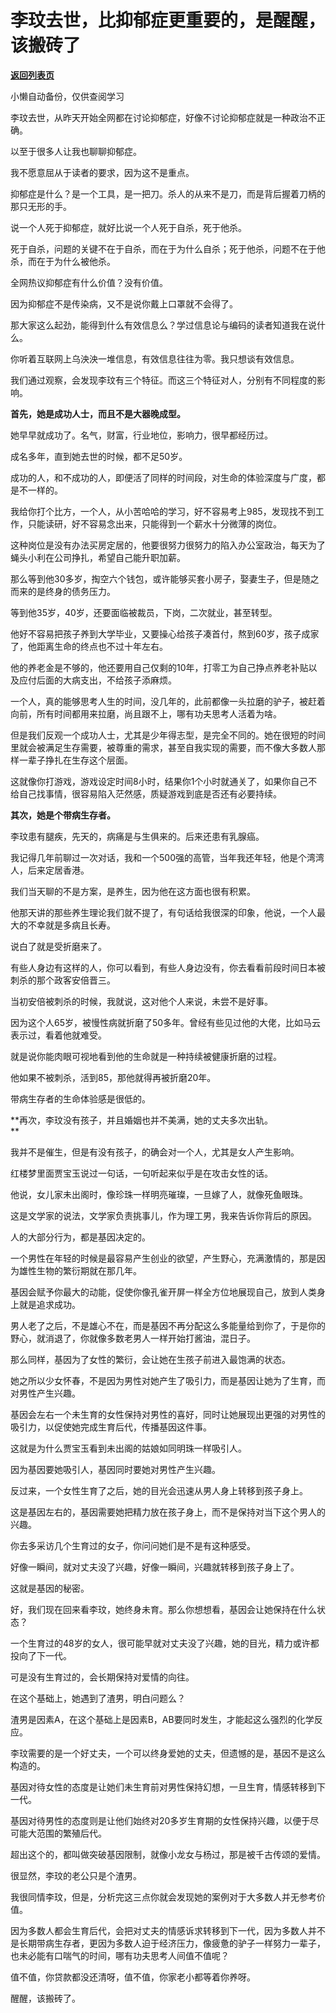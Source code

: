 # 李玟去世，比抑郁症更重要的，是醒醒，该搬砖了

[**返回列表页**](/gzh/记忆承载3)

小懒自动备份，仅供查阅学习

李玟去世，从昨天开始全网都在讨论抑郁症，好像不讨论抑郁症就是一种政治不正确。

以至于很多人让我也聊聊抑郁症。

我不愿意屈从于读者的要求，因为这不是重点。  

抑郁症是什么？是一个工具，是一把刀。杀人的从来不是刀，而是背后握着刀柄的那只无形的手。

说一个人死于抑郁症，就好比说一个人死于自杀，死于他杀。  

死于自杀，问题的关键不在于自杀，而在于为什么自杀；死于他杀，问题不在于他杀，而在于为什么被他杀。

全网热议抑郁症有什么价值？没有价值。  

因为抑郁症不是传染病，又不是说你戴上口罩就不会得了。

那大家这么起劲，能得到什么有效信息么？学过信息论与编码的读者知道我在说什么。  

你听着互联网上乌泱泱一堆信息，有效信息往往为零。我只想谈有效信息。

我们通过观察，会发现李玟有三个特征。而这三个特征对人，分别有不同程度的影响。

 **首先，她是成功人士，而且不是大器晚成型。**

她早早就成功了。名气，财富，行业地位，影响力，很早都经历过。  

成名多年，直到她去世的时候，都不足50岁。  

成功的人，和不成功的人，即便活了同样的时间段，对生命的体验深度与广度，都是不一样的。  

我给你打个比方，一个人，从小苦哈哈的学习，好不容易考上985，发现找不到工作，只能读研，好不容易念出来，只能得到一个薪水十分微薄的岗位。  

这种岗位是没有办法买房定居的，他要很努力很努力的陷入办公室政治，每天为了蝇头小利在公司挣扎，希望自己能升职加薪。  

那么等到他30多岁，掏空六个钱包，或许能够买套小房子，娶妻生子，但是随之而来的是终身的债务压力。  

等到他35岁，40岁，还要面临被裁员，下岗，二次就业，甚至转型。

他好不容易把孩子养到大学毕业，又要操心给孩子凑首付，熬到60岁，孩子成家了，他距离生命的终点也不过十年左右。  

他的养老金是不够的，他还要用自己仅剩的10年，打零工为自己挣点养老补贴以及应付后面的大病支出，不给孩子添麻烦。

一个人，真的能够思考人生的时间，没几年的，此前都像一头拉磨的驴子，被赶着向前，所有时间都用来拉磨，尚且跟不上，哪有功夫思考人活着为啥。  

但是我们反观一个成功人士，尤其是少年得志型，是完全不同的。她在很短的时间里就会被满足生存需要，被尊重的需求，甚至自我实现的需要，而不像大多数人那样一辈子挣扎在生存这个层面。  

这就像你打游戏，游戏设定时间8小时，结果你1个小时就通关了，如果你自己不给自己找事情，很容易陷入茫然感，质疑游戏到底是否还有必要持续。

 **其次，她是个带病生存者。**

李玟患有腿疾，先天的，病痛是与生俱来的。后来还患有乳腺癌。

我记得几年前聊过一次对话，我和一个500强的高管，当年我还年轻，他是个湾湾人，后来定居香港。

我们当天聊的不是方案，是养生，因为他在这方面也很有积累。

他那天讲的那些养生理论我们就不提了，有句话给我很深的印象，他说，一个人最大的不幸就是多病且长寿。

说白了就是受折磨来了。  

有些人身边有这样的人，你可以看到，有些人身边没有，你去看看前段时间日本被刺杀的那个政客安倍晋三。  

当初安倍被刺杀的时候，我就说，这对他个人来说，未尝不是好事。

因为这个人65岁，被慢性病就折磨了50多年。曾经有些见过他的大佬，比如马云表示过，看着他就难受。

就是说你能肉眼可视地看到他的生命就是一种持续被健康折磨的过程。  

他如果不被刺杀，活到85，那他就得再被折磨20年。  

带病生存者的生命体验感是很低的。  

 **再次，李玟没有孩子，并且婚姻也并不美满，她的丈夫多次出轨。  
**

我并不是催生，但是有没有孩子，的确会对一个人，尤其是女人产生影响。

红楼梦里面贾宝玉说过一句话，一句听起来似乎是在攻击女性的话。

他说，女儿家未出阁时，像珍珠一样明亮璀璨，一旦嫁了人，就像死鱼眼珠。

这是文学家的说法，文学家负责挑事儿，作为理工男，我来告诉你背后的原因。

人的大部分行为，都是基因决定的。

一个男性在年轻的时候是最容易产生创业的欲望，产生野心，充满激情的，那是因为雄性生物的繁衍期就在那几年。

基因会赋予你最大的动能，促使你像孔雀开屏一样全方位地展现自己，放到人类身上就是追求成功。

男人老了之后，不是雄心不在，而是基因不再分配这么多能量给到你了，于是你的野心，就消退了，你就像多数老男人一样开始打酱油，混日子。

那么同样，基因为了女性的繁衍，会让她在生孩子前进入最饱满的状态。

她之所以少女怀春，不是因为男性对她产生了吸引力，而是基因让她为了生育，而对男性产生兴趣。

基因会左右一个未生育的女性保持对男性的喜好，同时让她展现出更强的对男性的吸引力，以促使她完成生育后代，传播基因这件事。

这就是为什么贾宝玉看到未出阁的姑娘如同明珠一样吸引人。

因为基因要她吸引人，基因同时要她对男性产生兴趣。

反过来，一个女性生育了之后，她的目光会迅速从男人身上转移到孩子身上。

这是基因左右的，基因需要她把精力放在孩子身上，而不是保持对当下这个男人的兴趣。

你去多采访几个生育过的女子，你问问她们是不是有这种感受。

好像一瞬间，就对丈夫没了兴趣，好像一瞬间，兴趣就转移到孩子身上了。

这就是基因的秘密。

好，我们现在回来看李玟，她终身未育。那么你想想看，基因会让她保持在什么状态？

一个生育过的48岁的女人，很可能早就对丈夫没了兴趣，她的目光，精力或许都投向了下一代。

可是没有生育过的，会长期保持对爱情的向往。

在这个基础上，她遇到了渣男，明白问题么？

渣男是因素A，在这个基础上是因素B，AB要同时发生，才能起这么强烈的化学反应。

李玟需要的是一个好丈夫，一个可以终身爱她的丈夫，但遗憾的是，基因不是这么构造的。  

基因对待女性的态度是让她们未生育前对男性保持幻想，一旦生育，情感转移到下一代。

基因对待男性的态度则是让他们始终对20多岁生育期的女性保持兴趣，以便于尽可能大范围的繁殖后代。

超出这个的，都叫做突破基因限制，就像小龙女与杨过，那是被千古传颂的爱情。  

很显然，李玟的老公只是个渣男。  

我很同情李玟，但是，分析完这三点你就会发现她的案例对于大多数人并无参考价值。  

因为多数人都会生育后代，会把对丈夫的情感诉求转移到下一代，因为多数人并不是长期带病生存者，更因为多数人迫于经济压力，像疲惫的驴子一样努力一辈子，也未必能有口喘气的时间，哪有功夫思考人间值不值呢？  

值不值，你贷款都没还清呀，值不值，你家老小都等着你养呀。

醒醒，该搬砖了。

